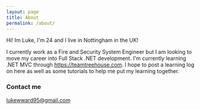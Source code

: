 ```yaml
---
layout: page
title: About
permalink: /about/
---
```


Hi! Im Luke, I'm 24 and I live in Nottingham in the UK!

I currently work as a Fire and Security System Engineer but I am looking to move my career into Full Stack .NET development. I'm currently learning .NET MVC through https://teamtreehouse.com. I hope to post a learning log on here as well as some tutorials to help me put my learning together.

### Contact me

[lukewward95@gmail.com](mailto:email@domain.com)
